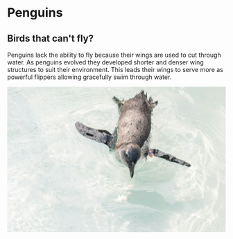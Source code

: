 <!DOCTYPE html>
<html>
<head>
<title> Penguins </title>
</head>
<body>
<h1 style= "font-size":300%> 
Penguins </h1>
<h2>Birds that can't fly?</h2>
<p> Penguins lack the ability to fly because their wings are used to cut through water. As penguins evolved they developed shorter and denser wing structures to suit their environment. This leads their wings to serve more as powerful flippers allowing gracefully swim through water. </p>
<img src="angelo-abear-UgL9xl4GSDc-unsplash.jpg">

</body>
</html>
